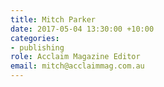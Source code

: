 ```yaml
---
title: Mitch Parker
date: 2017-05-04 13:30:00 +10:00
categories:
- publishing
role: Acclaim Magazine Editor
email: mitch@acclaimmag.com.au
---
```


